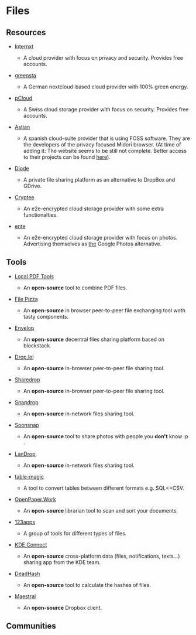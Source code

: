 # Files

## Resources

* [Internxt](https://internxt.com)
  
   * A cloud provider with focus on privacy and security. Provides free accounts.

* [greensta](https://ssl.greensta.de/nextcloud)
  
   * A German nextcloud-based cloud provider with 100% green energy.

* [pCloud](https://www.pcloud.com)
  
   - A Swiss cloud storage provider with focus on security. Provides free accounts.

* [Astian](https://astian.org)
  
   * A spanish cloud-suite provider that is using FOSS software. They are the developers of the privacy focused Midori browser. (At time of adding it: The website seems to be still not complete. Better access to their projects can be found [here](https://gitlab.astian.org/explore)).

* [Diode](https://diode.io)
  
   - A private file sharing platform as an alternative to DropBox and GDrive.

* [Cryptee](https://crypt.ee/#pricing)
  
   * An e2e-encrypted cloud storage provider with some extra functionalties.

* [ente](https://ente.io)
  
   * An e2e-encrypted cloud storage provider with focus on photos. Advertising themselves as <u>the</u> Google Photos alternative.

## Tools

* [Local PDF Tools](https://localpdf.tech)
  
   * An **open-source** tool to combine PDF files.

* [File Pizza](https://file.pizza)
  
   * An **open-source** in browser peer-to-peer file exchanging tool woth tasty components.

* [Envelop](https://envelop.app)
  
   * An **open-source** decentral files sharing platform based on blockstack.

* [Drop.lol](https://drop.lol)
  
   * An **open-source** in-browser peer-to-peer file sharing tool.

* [Sharedrop](https://www.sharedrop.io)
  
   * An **open-source** in-browser peer-to-peer file sharing tool.

* [Snapdrop](https://snapdrop.net)
  
   * An **open-source** in-network files sharing tool.

* [Soonsnap](https://github.com/stuartlangridge/pubphoto)
  
   * An **open-source** tool to share photos with people you **don't** know :p .

* [LanDrop](https://landrop.app)
  
   * An **open-source** in-network files sharing tool.

* [table-magic](https://stevecat.net/table-magic)
  
   * A tool to convert tables between different formats e.g. SQL<>CSV.

* [OpenPaper.Work](https://openpaper.work)
  
   * An **open-source** librarian tool to scan and sort your documents.

* [123apps](https://123apps.com)
  
   * A group of tools for different types of files.

* [KDE Connect](https://kdeconnect.kde.org)
  
   * An **open-source** cross-platform data (files, notifications, texts…) sharing app from the KDE team.

* [DeadHash](https://github.com/CodeDead/DeadHash-js)
  
   * An **open-source** tool to calculate the hashes of files.

* [Maestral](https://github.com/SamSchott/maestral)
  
   * An **open-source** Dropbox client.

## Communities
